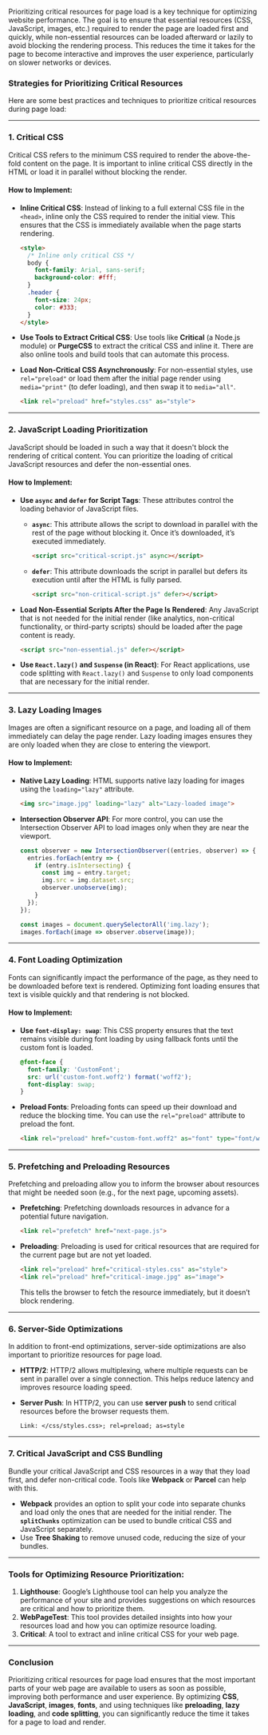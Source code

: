 Prioritizing critical resources for page load is a key technique for optimizing website performance. The goal is to ensure that essential resources (CSS, JavaScript, images, etc.) required to render the page are loaded first and quickly, while non-essential resources can be loaded afterward or lazily to avoid blocking the rendering process. This reduces the time it takes for the page to become interactive and improves the user experience, particularly on slower networks or devices.

### Strategies for Prioritizing Critical Resources

Here are some best practices and techniques to prioritize critical resources during page load:

---

### 1. **Critical CSS**

Critical CSS refers to the minimum CSS required to render the above-the-fold content on the page. It is important to inline critical CSS directly in the HTML or load it in parallel without blocking the render.

#### How to Implement:

- **Inline Critical CSS**: Instead of linking to a full external CSS file in the `<head>`, inline only the CSS required to render the initial view. This ensures that the CSS is immediately available when the page starts rendering.

  ```html
  <style>
    /* Inline only critical CSS */
    body {
      font-family: Arial, sans-serif;
      background-color: #fff;
    }
    .header {
      font-size: 24px;
      color: #333;
    }
  </style>
  ```

- **Use Tools to Extract Critical CSS**: Use tools like **Critical** (a Node.js module) or **PurgeCSS** to extract the critical CSS and inline it. There are also online tools and build tools that can automate this process.
  
- **Load Non-Critical CSS Asynchronously**: For non-essential styles, use `rel="preload"` or load them after the initial page render using `media="print"` (to defer loading), and then swap it to `media="all"`.

  ```html
  <link rel="preload" href="styles.css" as="style">
  ```

---

### 2. **JavaScript Loading Prioritization**

JavaScript should be loaded in such a way that it doesn't block the rendering of critical content. You can prioritize the loading of critical JavaScript resources and defer the non-essential ones.

#### How to Implement:

- **Use `async` and `defer` for Script Tags**: These attributes control the loading behavior of JavaScript files.

  - **`async`**: This attribute allows the script to download in parallel with the rest of the page without blocking it. Once it’s downloaded, it’s executed immediately.

    ```html
    <script src="critical-script.js" async></script>
    ```

  - **`defer`**: This attribute downloads the script in parallel but defers its execution until after the HTML is fully parsed.

    ```html
    <script src="non-critical-script.js" defer></script>
    ```

- **Load Non-Essential Scripts After the Page Is Rendered**: Any JavaScript that is not needed for the initial render (like analytics, non-critical functionality, or third-party scripts) should be loaded after the page content is ready.

  ```html
  <script src="non-essential.js" defer></script>
  ```

- **Use `React.lazy()` and `Suspense` (in React)**: For React applications, use code splitting with `React.lazy()` and `Suspense` to only load components that are necessary for the initial render.

---

### 3. **Lazy Loading Images**

Images are often a significant resource on a page, and loading all of them immediately can delay the page render. Lazy loading images ensures they are only loaded when they are close to entering the viewport.

#### How to Implement:

- **Native Lazy Loading**: HTML supports native lazy loading for images using the `loading="lazy"` attribute.

  ```html
  <img src="image.jpg" loading="lazy" alt="Lazy-loaded image">
  ```

- **Intersection Observer API**: For more control, you can use the Intersection Observer API to load images only when they are near the viewport.

  ```js
  const observer = new IntersectionObserver((entries, observer) => {
    entries.forEach(entry => {
      if (entry.isIntersecting) {
        const img = entry.target;
        img.src = img.dataset.src;
        observer.unobserve(img);
      }
    });
  });

  const images = document.querySelectorAll('img.lazy');
  images.forEach(image => observer.observe(image));
  ```

---

### 4. **Font Loading Optimization**

Fonts can significantly impact the performance of the page, as they need to be downloaded before text is rendered. Optimizing font loading ensures that text is visible quickly and that rendering is not blocked.

#### How to Implement:

- **Use `font-display: swap`**: This CSS property ensures that the text remains visible during font loading by using fallback fonts until the custom font is loaded.

  ```css
  @font-face {
    font-family: 'CustomFont';
    src: url('custom-font.woff2') format('woff2');
    font-display: swap;
  }
  ```

- **Preload Fonts**: Preloading fonts can speed up their download and reduce the blocking time. You can use the `rel="preload"` attribute to preload the font.

  ```html
  <link rel="preload" href="custom-font.woff2" as="font" type="font/woff2" crossorigin="anonymous">
  ```

---

### 5. **Prefetching and Preloading Resources**

Prefetching and preloading allow you to inform the browser about resources that might be needed soon (e.g., for the next page, upcoming assets).

- **Prefetching**: Prefetching downloads resources in advance for a potential future navigation.

  ```html
  <link rel="prefetch" href="next-page.js">
  ```

- **Preloading**: Preloading is used for critical resources that are required for the current page but are not yet loaded.

  ```html
  <link rel="preload" href="critical-styles.css" as="style">
  <link rel="preload" href="critical-image.jpg" as="image">
  ```

  This tells the browser to fetch the resource immediately, but it doesn’t block rendering.

---

### 6. **Server-Side Optimizations**

In addition to front-end optimizations, server-side optimizations are also important to prioritize resources for page load.

- **HTTP/2**: HTTP/2 allows multiplexing, where multiple requests can be sent in parallel over a single connection. This helps reduce latency and improves resource loading speed.
- **Server Push**: In HTTP/2, you can use **server push** to send critical resources before the browser requests them.

  ```http
  Link: </css/styles.css>; rel=preload; as=style
  ```

---

### 7. **Critical JavaScript and CSS Bundling**

Bundle your critical JavaScript and CSS resources in a way that they load first, and defer non-critical code. Tools like **Webpack** or **Parcel** can help with this.

- **Webpack** provides an option to split your code into separate chunks and load only the ones that are needed for the initial render. The **`splitChunks`** optimization can be used to bundle critical CSS and JavaScript separately.
- Use **Tree Shaking** to remove unused code, reducing the size of your bundles.

---

### Tools for Optimizing Resource Prioritization:

1. **Lighthouse**: Google’s Lighthouse tool can help you analyze the performance of your site and provides suggestions on which resources are critical and how to prioritize them.
2. **WebPageTest**: This tool provides detailed insights into how your resources load and how you can optimize resource loading.
3. **Critical**: A tool to extract and inline critical CSS for your web page.

---

### Conclusion

Prioritizing critical resources for page load ensures that the most important parts of your web page are available to users as soon as possible, improving both performance and user experience. By optimizing **CSS**, **JavaScript**, **images**, **fonts**, and using techniques like **preloading**, **lazy loading**, and **code splitting**, you can significantly reduce the time it takes for a page to load and render.